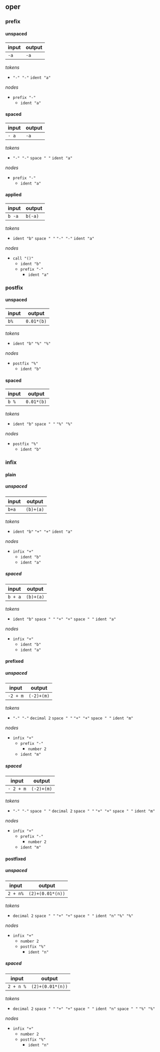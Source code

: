 ## oper

### prefix

#### unspaced

input | output
--- | ---
`-a` | `-a`

_tokens_

- `"-" "-"`
  `ident "a"`

_nodes_

- `prefix "-"`
	- `ident "a"`

#### spaced

input | output
--- | ---
`- a` | `-a`

_tokens_

- `"-" "-"`
  `space " "`
  `ident "a"`

_nodes_

- `prefix "-"`
	- `ident "a"`

#### applied

input | output
--- | ---
`b -a` | `b(-a)`

_tokens_

- `ident "b"`
  `space " "`
  `"-" "-"`
  `ident "a"`

_nodes_

- `call "()"`
	- `ident "b"`
	- `prefix "-"`
		- `ident "a"`

### postfix

#### unspaced

input | output
--- | ---
`b%` | `0.01*(b)`

_tokens_

- `ident "b"`
  `"%" "%"`

_nodes_

- `postfix "%"`
	- `ident "b"`

#### spaced

input | output
--- | ---
`b %` | `0.01*(b)`

_tokens_

- `ident "b"`
  `space " "`
  `"%" "%"`

_nodes_

- `postfix "%"`
	- `ident "b"`

### infix

#### plain

##### unspaced

input | output
--- | ---
`b+a` | `(b)+(a)`

_tokens_

- `ident "b"`
  `"+" "+"`
  `ident "a"`

_nodes_

- `infix "+"`
	- `ident "b"`
	- `ident "a"`

##### spaced

input | output
--- | ---
`b + a` | `(b)+(a)`

_tokens_

- `ident "b"`
  `space " "`
  `"+" "+"`
  `space " "`
  `ident "a"`

_nodes_

- `infix "+"`
	- `ident "b"`
	- `ident "a"`

#### prefixed

##### unspaced

input | output
--- | ---
`-2 + m` | `(-2)+(m)`

_tokens_

- `"-" "-"`
  `decimal 2`
  `space " "`
  `"+" "+"`
  `space " "`
  `ident "m"`

_nodes_

- `infix "+"`
	- `prefix "-"`
		- `number 2`
	- `ident "m"`

##### spaced

input | output
--- | ---
`- 2 + m` | `(-2)+(m)`

_tokens_

- `"-" "-"`
  `space " "`
  `decimal 2`
  `space " "`
  `"+" "+"`
  `space " "`
  `ident "m"`

_nodes_

- `infix "+"`
	- `prefix "-"`
		- `number 2`
	- `ident "m"`

#### postfixed

##### unspaced

input | output
--- | ---
`2 + n%` | `(2)+(0.01*(n))`

_tokens_

- `decimal 2`
  `space " "`
  `"+" "+"`
  `space " "`
  `ident "n"`
  `"%" "%"`

_nodes_

- `infix "+"`
	- `number 2`
	- `postfix "%"`
		- `ident "n"`

##### spaced

input | output
--- | ---
`2 + n %` | `(2)+(0.01*(n))`

_tokens_

- `decimal 2`
  `space " "`
  `"+" "+"`
  `space " "`
  `ident "n"`
  `space " "`
  `"%" "%"`

_nodes_

- `infix "+"`
	- `number 2`
	- `postfix "%"`
		- `ident "n"`

